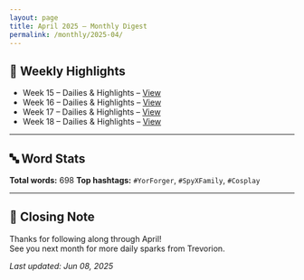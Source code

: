 ```yaml
---
layout: page
title: April 2025 – Monthly Digest
permalink: /monthly/2025-04/
---
```


## 📅 Weekly Highlights

- Week 15 – Dailies & Highlights – [View](/2025/04/07/week-15.html)
- Week 16 – Dailies & Highlights – [View](/2025/04/14/week-16.html)
- Week 17 – Dailies & Highlights – [View](/2025/04/21/week-17.html)
- Week 18 – Dailies & Highlights – [View](/2025/04/28/week-18.html)

---

## 🔤 Word Stats

**Total words:** 698
**Top hashtags:** `#YorForger`, `#SpyXFamily`, `#Cosplay`

---

## 🌟 Closing Note

Thanks for following along through April!  
See you next month for more daily sparks from Trevorion.

_Last updated: Jun 08, 2025_
